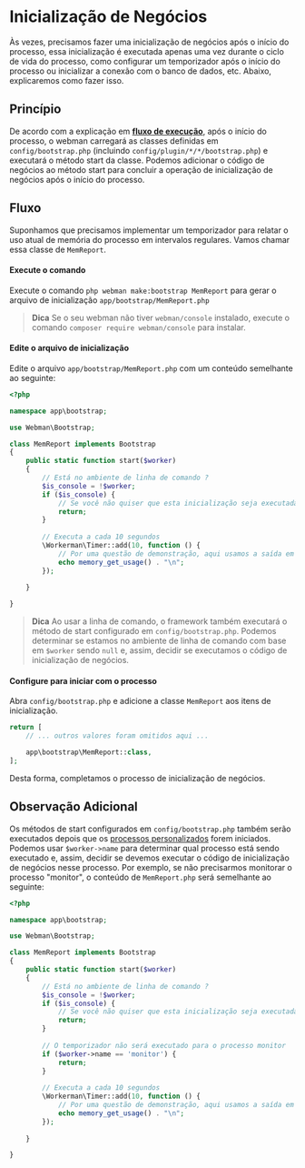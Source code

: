 # Inicialização de Negócios

Às vezes, precisamos fazer uma inicialização de negócios após o início do processo, essa inicialização é executada apenas uma vez durante o ciclo de vida do processo, como configurar um temporizador após o início do processo ou inicializar a conexão com o banco de dados, etc. Abaixo, explicaremos como fazer isso.

## Princípio
De acordo com a explicação em **[fluxo de execução](process.md)**, após o início do processo, o webman carregará as classes definidas em `config/bootstrap.php` (incluindo `config/plugin/*/*/bootstrap.php`) e executará o método start da classe. Podemos adicionar o código de negócios ao método start para concluir a operação de inicialização de negócios após o início do processo.

## Fluxo
Suponhamos que precisamos implementar um temporizador para relatar o uso atual de memória do processo em intervalos regulares. Vamos chamar essa classe de `MemReport`.

#### Execute o comando

Execute o comando `php webman make:bootstrap MemReport` para gerar o arquivo de inicialização `app/bootstrap/MemReport.php`

> **Dica**
> Se o seu webman não tiver `webman/console` instalado, execute o comando `composer require webman/console` para instalar.

#### Edite o arquivo de inicialização
Edite o arquivo `app/bootstrap/MemReport.php` com um conteúdo semelhante ao seguinte:
```php
<?php

namespace app\bootstrap;

use Webman\Bootstrap;

class MemReport implements Bootstrap
{
    public static function start($worker)
    {
        // Está no ambiente de linha de comando ?
        $is_console = !$worker;
        if ($is_console) {
            // Se você não quiser que esta inicialização seja executada no ambiente de linha de comando, então retorne diretamente aqui
            return;
        }
        
        // Executa a cada 10 segundos
        \Workerman\Timer::add(10, function () {
            // Por uma questão de demonstração, aqui usamos a saída em vez do processo de relatório
            echo memory_get_usage() . "\n";
        });
        
    }

}
```

> **Dica**
> Ao usar a linha de comando, o framework também executará o método de start configurado em `config/bootstrap.php`. Podemos determinar se estamos no ambiente de linha de comando com base em `$worker` sendo `null` e, assim, decidir se executamos o código de inicialização de negócios.

#### Configure para iniciar com o processo
Abra `config/bootstrap.php` e adicione a classe `MemReport` aos itens de inicialização.
```php
return [
    // ... outros valores foram omitidos aqui ...

    app\bootstrap\MemReport::class,
];
```

Desta forma, completamos o processo de inicialização de negócios.

## Observação Adicional
Os métodos de start configurados em `config/bootstrap.php` também serão executados depois que os [processos personalizados](../process.md) forem iniciados. Podemos usar `$worker->name` para determinar qual processo está sendo executado e, assim, decidir se devemos executar o código de inicialização de negócios nesse processo. Por exemplo, se não precisarmos monitorar o processo "monitor", o conteúdo de `MemReport.php` será semelhante ao seguinte:
```php
<?php

namespace app\bootstrap;

use Webman\Bootstrap;

class MemReport implements Bootstrap
{
    public static function start($worker)
    {
        // Está no ambiente de linha de comando ?
        $is_console = !$worker;
        if ($is_console) {
            // Se você não quiser que esta inicialização seja executada no ambiente de linha de comando, então retorne diretamente aqui
            return;
        }
        
        // O temporizador não será executado para o processo monitor
        if ($worker->name == 'monitor') {
            return;
        }
        
        // Executa a cada 10 segundos
        \Workerman\Timer::add(10, function () {
            // Por uma questão de demonstração, aqui usamos a saída em vez do processo de relatório
            echo memory_get_usage() . "\n";
        });
        
    }

}
```
